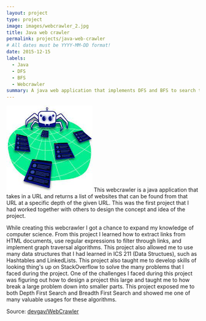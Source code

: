 ```yaml
---
layout: project
type: project
image: images/webcrawler_2.jpg
title: Java web crawler
permalink: projects/java-web-crawler
# All dates must be YYYY-MM-DD format!
date: 2015-12-15
labels:
  - Java
  - DFS
  - BFS
  - Webcrawler
summary: A java web application that implements DFS and BFS to search through all URL's from a given URL.
---
```

<img class="ui medium left floated image" src="../images/webcrawler.jpg">
This webcrawler is a java application that takes in a URL and returns a list of websites that can be found from that URL at a specific depth of the given URL. This was the first project that I had worked together with others to design the concept and idea of the project. 

While creating this webcrawler I got a chance to expand my knowledge of computer science. From this project I learned how to extract links from HTML documents, use regular expressions to filter through links, and implement graph traversal algorithms. This project also allowed me to use many data structures that I had learned in ICS 211 (Data Structues), such as Hashtables and LinkedLists. This project also taught me to develop skills of looking thing's up on StackOverflow to solve the many problems that I faced during the project. One of the challenges I faced during this project was figuring out how to design a project this large and taught me to how break a large problem down into smaller parts. This project exposed me to both Depth First Search and Breadth First Search and showed me one of many valuable usages for these algorithms. 
 
Source: <a href="https://github.com/devgav/WebCrawler"><i class="large github icon"></i>devgav/WebCrawler</a>
